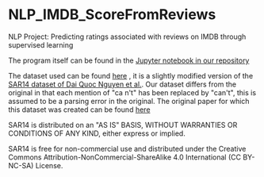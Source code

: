# NLP_IMDB_ScoreFromReviews
NLP Project: Predicting ratings associated with reviews on IMDB through supervised learning

The program itself can be found in the [Jupyter notebook in our repository](https://github.com/pdisbeschl/NLP_IMDB_ScoreFromReviews/blob/master/classifiersFINAL.ipynb)

The dataset used can be found [here](https://mega.nz/#F!8aRBDYYa!-P3lEjN0jOJgGRTaq91yOg) , it is a slightly modified version of the [SAR14 dataset of Dai Quoc Nguyen et al.](https://drive.google.com/open?id=14ZXV_RWdBgyLYECd7XJnxf2G2fCEfQkp). Our dataset differs from the original in that each mention of "ca n't" has been replaced by "can't", this is assumed to be a parsing error in the original. The original paper for which this dataset was created can be found [here](http://www.aclweb.org/anthology/W14-2621)

SAR14 is distributed on an "AS IS" BASIS, WITHOUT WARRANTIES OR CONDITIONS OF ANY KIND, either express or implied.

SAR14 is free for non-commercial use and distributed under the Creative Commons Attribution-NonCommercial-ShareAlike 4.0 International (CC BY-NC-SA) License.
